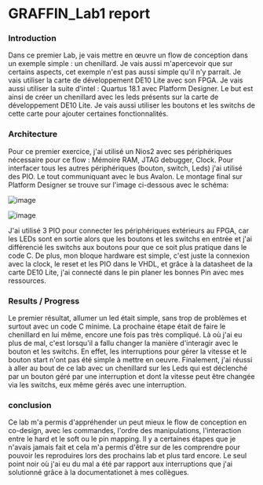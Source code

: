 # GRAFFIN_Lab1 report



### Introduction


Dans ce premier Lab, je vais mettre en œuvre un flow de conception dans un exemple simple : un chenillard. Je vais aussi m'apercevoir que sur certains aspects, cet exemple n'est pas aussi simple qu'il n'y parrait. Je vais utiliser la carte de développement DE10 Lite avec son FPGA. Je vais aussi utiliser la suite d'intel : Quartus 18.1 avec Platform Designer.
Le but est ainsi de créer un chenillard avec les leds présents sur la carte de développement DE10 Lite. Je vais aussi utiliser les boutons et les switchs de cette carte pour ajouter certaines fonctionnalités.


### Architecture


Pour ce premier exercice, j'ai utilisé un Nios2 avec ses périphériques nécessaire pour ce flow : Mémoire RAM, JTAG debugger, Clock. Pour interfacer tous les autres périphériques (bouton, switch, Leds) j'ai utilisé des PIO. Le tout communiquant avec le bus Avalon. Le montage final sur Platform Designer se trouve sur l'image ci-dessous avec le schéma:


![image](https://user-images.githubusercontent.com/75631006/212178333-fa4b9fe0-c9e9-4bfe-a043-b8fb1fc08147.png)

![image](https://user-images.githubusercontent.com/75631006/213666847-ac47bbdf-a539-46e0-8028-1083f47b6c67.png)

J'ai utilisé 3 PIO pour connecter les périphériques extérieurs au FPGA, car les LEDs sont en sortie alors que les boutons et les switchs en entrée et j'ai différencié les switchs aux boutons pour que ce soit plus pratique dans le code C.
De plus, mon bloque hardware est simple, c'est juste la connexion avec la clock, le reset et les PIO dans le VHDL, et grâce à la datasheet de la carte DE10 Lite, j'ai connecté dans le pin planer les bonnes Pin avec mes ressources.


### Results / Progress

Le premier résultat, allumer un led était simple, sans trop de problèmes et surtout avec un code C minime. La prochaine étape était de faire le chenillard en lui même, encore une fois pas très compliqué. Là où j'ai eu plus de mal, c'est lorsqu'il a fallu changer la manière d'interagir avec le bouton et les switchs. En effet, les interruptions pour gérer la vitesse et le bouton start n'ont pas été simple à mettre en oeuvre.
Finalement, j'ai réussi à aller au bout de ce lab avec un chenillard sur les Leds qui est déclenché par un bouton géré par une interruption et dont la vitesse peut être changée via les switchs, eux même gérés avec une interruption. 

### conclusion

Ce lab m'a permis d'appréhender  un peut mieux le flow de conception en co-design, avec les commandes, l'ordre des manipulations, l'interaction entre le hard et le soft ou le pin mapping. Il y a certaines étapes que je n'avais jamais fait et cela m'a permis d'être sur de les comprendre pour pouvoir les reproduires lors des prochains lab et plus tard encore.
Le seul point noir où j'ai eu du mal a été par rapport aux interruptions que j'ai solutionné grâce à la documentationet à mes collègues.


